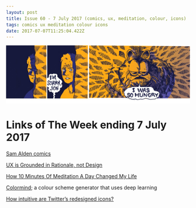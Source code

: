 ```yaml
---
layout: post
title: Issue 60 - 7 July 2017 (comics, ux, meditation, colour, icons)
tags: comics ux meditation colour icons
date: 2017-07-07T11:25:04.422Z
---
```

![Sam Alden comics](/assets/uploads/issue-60.jpg "Sam Alden comics")

# Links of The Week ending 7 July 2017

<a href="http://dubblebaby.blogspot.co.uk/" target="_blank">Sam Alden comics</a> 

<a href="https://uxplanet.org/ux-is-grounded-in-rationale-not-design-49e8f77b8f58" target="_blank">UX is Grounded in Rationale, not Design</a> 

<a href="https://medium.com/the-mission/how-10-minutes-of-meditation-a-day-changed-my-life-12f7e0cd60a2" target="_blank">How 10 Minutes Of Meditation A Day Changed My Life</a>

<a href="http://colormind.io/" target="_blank">Colormind</a>; a colour scheme generator that uses deep learning 

<a href="https://uxplanet.org/how-intuitive-are-twitters-redesigned-icons-f024f12641e4" target="_blank">How intuitive are Twitter’s redesigned icons?</a>